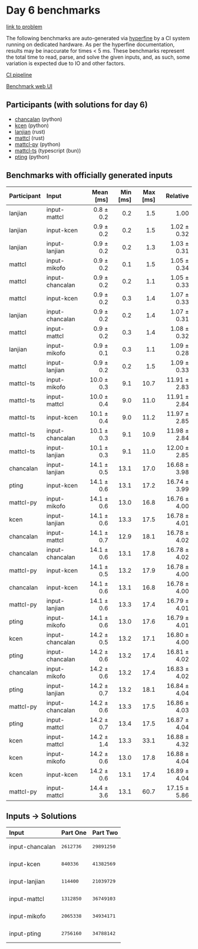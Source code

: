 # Day 6 benchmarks

[link to problem](https://adventofcode.com/2023/day/6)

The following benchmarks are auto-generated via
[hyperfine](https://github.com/sharkdp/hyperfine) by a CI system running on
dedicated hardware. As per the hyperfine documentation, results may be
inaccurate for times < 5 ms. These benchmarks represent the total time to read,
parse, and solve the given inputs, and, as such, some variation is expected due
to IO and other factors.

[CI pipeline](http://ci.papercode.net:8080/teams/main/pipelines/aoc2023)

[Benchmark web UI](https://aoc.ancalagon.black)


## Participants (with solutions for day 6)

- [chancalan](https://github.com/chancalan/aoc2023) (python)
- [kcen](https://github.com/kcen/aoc2023) (python)
- [lanjian](https://github.com/lanjian/aoc-2023) (rust)
- [mattcl](https://github.com/mattcl/aoc2023) (rust)
- [mattcl-py](https://github.com/mattcl/aoc2023-py) (python)
- [mattcl-ts](https://github.com/mattcl/aoc2023-js) (typescript (bun))
- [pting](https://github.com/pting/aoc2023) (python)


## Benchmarks with officially generated inputs

| Participant | Input | Mean [ms] | Min [ms] | Max [ms] | Relative |
|:---|:---|---:|---:|---:|---:|
| lanjian | input-mattcl | 0.8 ± 0.2 | 0.2 | 1.5 | 1.00 |
| lanjian | input-kcen | 0.9 ± 0.2 | 0.2 | 1.5 | 1.02 ± 0.32 |
| lanjian | input-lanjian | 0.9 ± 0.2 | 0.2 | 1.3 | 1.03 ± 0.31 |
| mattcl | input-mikofo | 0.9 ± 0.2 | 0.1 | 1.5 | 1.05 ± 0.34 |
| mattcl | input-chancalan | 0.9 ± 0.2 | 0.2 | 1.1 | 1.05 ± 0.33 |
| mattcl | input-kcen | 0.9 ± 0.2 | 0.3 | 1.4 | 1.07 ± 0.33 |
| lanjian | input-chancalan | 0.9 ± 0.2 | 0.2 | 1.4 | 1.07 ± 0.31 |
| mattcl | input-mattcl | 0.9 ± 0.2 | 0.3 | 1.4 | 1.08 ± 0.32 |
| lanjian | input-mikofo | 0.9 ± 0.1 | 0.3 | 1.1 | 1.09 ± 0.28 |
| mattcl | input-lanjian | 0.9 ± 0.2 | 0.2 | 1.5 | 1.09 ± 0.33 |
| mattcl-ts | input-mikofo | 10.0 ± 0.3 | 9.1 | 10.7 | 11.91 ± 2.83 |
| mattcl-ts | input-mattcl | 10.0 ± 0.4 | 9.0 | 11.0 | 11.91 ± 2.84 |
| mattcl-ts | input-kcen | 10.1 ± 0.4 | 9.0 | 11.2 | 11.97 ± 2.85 |
| mattcl-ts | input-chancalan | 10.1 ± 0.3 | 9.1 | 10.9 | 11.98 ± 2.84 |
| mattcl-ts | input-lanjian | 10.1 ± 0.3 | 9.1 | 11.0 | 12.00 ± 2.85 |
| chancalan | input-lanjian | 14.1 ± 0.5 | 13.1 | 17.0 | 16.68 ± 3.98 |
| pting | input-kcen | 14.1 ± 0.6 | 13.1 | 17.2 | 16.74 ± 3.99 |
| mattcl-py | input-mikofo | 14.1 ± 0.6 | 13.0 | 16.8 | 16.76 ± 4.00 |
| kcen | input-lanjian | 14.1 ± 0.6 | 13.3 | 17.5 | 16.78 ± 4.01 |
| chancalan | input-mattcl | 14.1 ± 0.7 | 12.9 | 18.1 | 16.78 ± 4.02 |
| chancalan | input-chancalan | 14.1 ± 0.6 | 13.1 | 17.8 | 16.78 ± 4.02 |
| mattcl-py | input-kcen | 14.1 ± 0.5 | 13.2 | 17.9 | 16.78 ± 4.00 |
| chancalan | input-kcen | 14.1 ± 0.6 | 13.1 | 16.8 | 16.78 ± 4.00 |
| mattcl-py | input-lanjian | 14.1 ± 0.6 | 13.3 | 17.4 | 16.79 ± 4.01 |
| pting | input-mikofo | 14.1 ± 0.6 | 13.0 | 17.6 | 16.79 ± 4.01 |
| kcen | input-chancalan | 14.2 ± 0.5 | 13.2 | 17.1 | 16.80 ± 4.00 |
| pting | input-chancalan | 14.2 ± 0.6 | 13.2 | 17.4 | 16.81 ± 4.02 |
| chancalan | input-mikofo | 14.2 ± 0.6 | 13.2 | 17.4 | 16.83 ± 4.02 |
| pting | input-lanjian | 14.2 ± 0.7 | 13.2 | 18.1 | 16.84 ± 4.04 |
| mattcl-py | input-chancalan | 14.2 ± 0.6 | 13.3 | 17.5 | 16.86 ± 4.03 |
| pting | input-mattcl | 14.2 ± 0.7 | 13.4 | 17.5 | 16.87 ± 4.04 |
| kcen | input-mattcl | 14.2 ± 1.4 | 13.3 | 33.1 | 16.88 ± 4.32 |
| kcen | input-mikofo | 14.2 ± 0.6 | 13.0 | 17.8 | 16.88 ± 4.04 |
| kcen | input-kcen | 14.2 ± 0.6 | 13.1 | 17.4 | 16.89 ± 4.04 |
| mattcl-py | input-mattcl | 14.4 ± 3.6 | 13.1 | 60.7 | 17.15 ± 5.86 |


## Inputs -> Solutions

| Input | Part One | Part Two |
|:---|:---|:---|
|input-chancalan|<pre>2612736</pre>|<pre>29891250</pre>|
|input-kcen|<pre>840336</pre>|<pre>41382569</pre>|
|input-lanjian|<pre>114400</pre>|<pre>21039729</pre>|
|input-mattcl|<pre>1312850</pre>|<pre>36749103</pre>|
|input-mikofo|<pre>2065338</pre>|<pre>34934171</pre>|
|input-pting|<pre>2756160</pre>|<pre>34788142</pre>|
